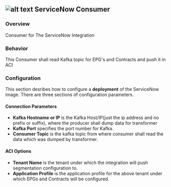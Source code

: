 ## ![alt text](https://raw.githubusercontent.com/ciscoecosystem/Scratch/max-test/ecoScripts/service_now/icon.png "Logo") ServiceNow Consumer

### Overview
Consumer for The ServiceNow Integration

### Behavior

This Consumer shall read Kafka topic for EPG's and Contracts and push it in ACI

### Configuration

This section desribes how to configure a **deployment** of the ServiceNow image. There are three sections of configuration parameters.

#### Connection Parameters

- **Kafka Hostname or IP** is the Kafka Host/IP(just the ip address and no prefix or suffix), where the producer shall dump data for transformer
- **Kafka Port** specifies the port number for Kafka.
- **Consumer Topic** is the kafka topic from where consumer shall read the data which was dumped by transformer.

#### ACI Options

- **Tenant Name** is the tenant under which the integration will push segmentation configuration to.
- **Application Profile** is the application profile for the above tenant under which EPGs and Contracts will be configured.


